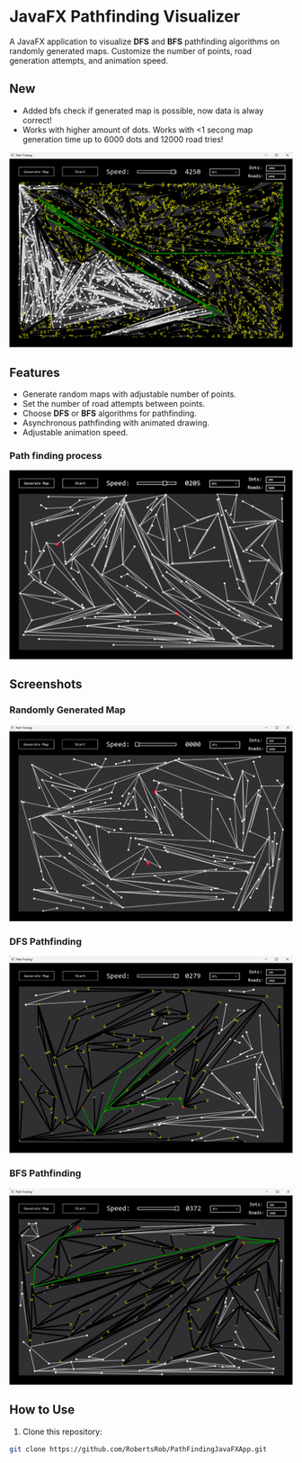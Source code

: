 # JavaFX Pathfinding Visualizer

A JavaFX application to visualize **DFS** and **BFS** pathfinding algorithms on randomly generated maps. Customize the number of points, road generation attempts, and animation speed.

## New
- Added bfs check if generated map is possible, now data is alway correct!
- Works with higher amount of dots. Works with <1 secong map generation time up to 6000 dots and 12000 road tries!

![Random Map](img/newMap.png)

## Features

- Generate random maps with adjustable number of points.
- Set the number of road attempts between points.
- Choose **DFS** or **BFS** algorithms for pathfinding.
- Asynchronous pathfinding with animated drawing.
- Adjustable animation speed.

### Path finding process
![Random Map](img/pathFindinGif.gif)


## Screenshots

### Randomly Generated Map
![Random Map](img/randomMap.png)

### DFS Pathfinding
![DFS Example](img/dfs.png)

### BFS Pathfinding
![BFS Example](img/bfs.png)


## How to Use

1. Clone this repository:

```bash
git clone https://github.com/RobertsRob/PathFindingJavaFXApp.git
```
